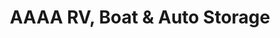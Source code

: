 ---
title: "AAAA RV, Boat & Auto Storage"
url: /chesapeake/aaaa-rv-boat-und-auto-storage/
shop: Mieten
---